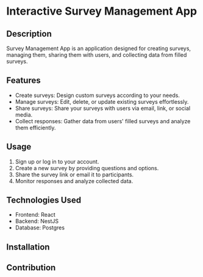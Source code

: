 # Interactive Survey Management App 

## Description
Survey Management App is an application designed for creating surveys, managing them, sharing them with users, and collecting data from filled surveys.

## Features
- Create surveys: Design custom surveys according to your needs.
- Manage surveys: Edit, delete, or update existing surveys effortlessly.
- Share surveys: Share your surveys with users via email, link, or social media.
- Collect responses: Gather data from users' filled surveys and analyze them efficiently.

## Usage
1. Sign up or log in to your account.
2. Create a new survey by providing questions and options.
3. Share the survey link or email it to participants.
4. Monitor responses and analyze collected data.

## Technologies Used
- Frontend: React
- Backend: NestJS
- Database: Postgres

## Installation

## Contribution

